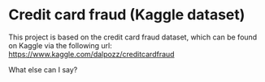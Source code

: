 # Credit card fraud (Kaggle dataset)

This project is based on the credit card fraud dataset, which can be found on Kaggle via the following url:
https://www.kaggle.com/dalpozz/creditcardfraud

What else can I say?


